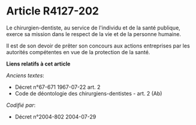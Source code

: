 # Article R4127-202

Le chirurgien-dentiste, au service de l'individu et de la santé publique, exerce sa mission dans le respect de la vie et de
la personne humaine.

Il est de son devoir de prêter son concours aux actions entreprises par les autorités compétentes en vue de la protection de
la santé.

**Liens relatifs à cet article**

_Anciens textes_:

  - Décret n°67-671 1967-07-22 art. 2
  - Code de déontologie des chirurgiens-dentistes - art. 2 (Ab)

_Codifié par_:

  - Décret n°2004-802 2004-07-29
